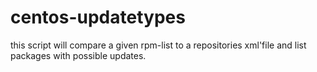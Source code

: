 centos-updatetypes
==================

this script will compare a given rpm-list to a repositories xml'file and list packages with possible updates.

